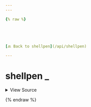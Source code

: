 ```yaml
---
---

{% raw %}





[🔙 Back to shellpen](/api/shellpen)

---
```








<!-- Todo, if there are no subcommands under the child commands, use a smaller heading size -->

# shellpen _



<details>
  <summary>View Source</summary>

{% endraw %}
{% highlight sh %}
"_")
  shellpen -- alias _
{% endhighlight %}
{% raw %}

</details>








  
{% endraw %}
